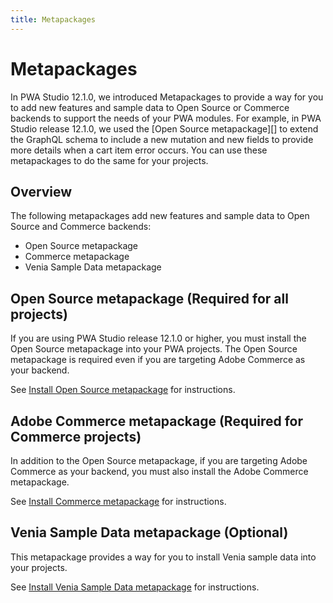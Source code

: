 ```yaml
---
title: Metapackages
---
```


# Metapackages

In PWA Studio 12.1.0, we introduced Metapackages to provide a way for you to add new features and sample data to Open Source or Commerce backends to support the needs of your PWA modules. For example, in PWA Studio release 12.1.0, we used the [Open Source metapackage][] to extend the GraphQL schema to include a new mutation and new fields to provide more details when a cart item error occurs. You can use these metapackages to do the same for your projects.

## Overview

The following metapackages add new features and sample data to Open Source and Commerce backends:

- Open Source metapackage
- Commerce metapackage
- Venia Sample Data metapackage

## Open Source metapackage (Required for all projects)

If you are using PWA Studio release 12.1.0 or higher, you must install the Open Source metapackage into your PWA projects. The Open Source metapackage is required even if you are targeting Adobe Commerce as your backend.

See [Install Open Source metapackage][] for instructions.

## Adobe Commerce metapackage (Required for Commerce projects)

In addition to the Open Source metapackage, if you are targeting Adobe Commerce as your backend, you must also install the Adobe Commerce metapackage.

See [Install Commerce metapackage][] for instructions.

## Venia Sample Data metapackage (Optional)

This metapackage provides a way for you to install Venia sample data into your projects.

See [Install Venia Sample Data metapackage][] for instructions.

[Install Open Source metapackage]: open-source/index.md
[Install Commerce metapackage]: commerce/index.md
[Install Venia Sample Data metapackage]: venia-sample-data/index.md
